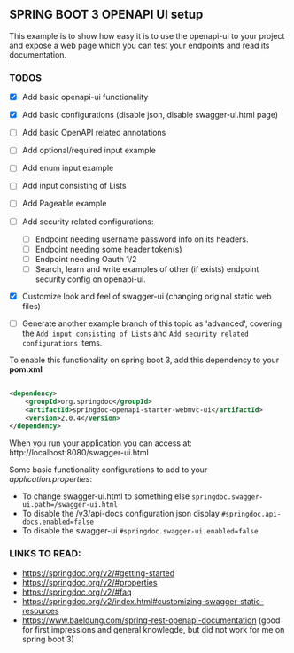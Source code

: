 ## SPRING BOOT 3 OPENAPI UI setup

This example is to show how easy it is to use the openapi-ui to your project and
expose a web page which you can test your endpoints and read its documentation.

### TODOS
- [X] Add basic openapi-ui functionality
- [X] Add basic configurations (disable json, disable swagger-ui.html page)
- [ ] Add basic OpenAPI related annotations
- [ ] Add optional/required input example
- [ ] Add enum input example
- [ ] Add input consisting of Lists
- [ ] Add Pageable example
- [ ] Add security related configurations:
   - [ ] Endpoint needing username password info on its headers.
   - [ ] Endpoint needing some header token(s)
   - [ ] Endpoint needing Oauth 1/2
   - [ ] Search, learn and write examples of other (if exists) endpoint security config on openapi-ui.
- [x] Customize look and feel of swagger-ui (changing original static web files)
- [ ] Generate another example branch of this topic as 'advanced', covering the  `Add input consisting of Lists` and `Add security related configurations` items.




To enable this functionality on spring boot 3, add this dependency to your **pom.xml**

```xml

<dependency>
    <groupId>org.springdoc</groupId>
    <artifactId>springdoc-openapi-starter-webmvc-ui</artifactId>
    <version>2.0.4</version>
</dependency>

```

When you run your application you can access at: http://localhost:8080/swagger-ui.html

Some basic functionality configurations to add to your _application.properties_:

- To change swagger-ui.html to something else `springdoc.swagger-ui.path=/swagger-ui.html`
- To disable the /v3/api-docs configuration json display `#springdoc.api-docs.enabled=false`
- To disable the swagger-ui `#springdoc.swagger-ui.enabled=false`

### LINKS TO READ:

- https://springdoc.org/v2/#getting-started
- https://springdoc.org/v2/#properties
- https://springdoc.org/v2/#faq
- https://springdoc.org/v2/index.html#customizing-swagger-static-resources
- https://www.baeldung.com/spring-rest-openapi-documentation (good for first impressions and general knowlegde, but did
  not work for me on spring boot 3)


